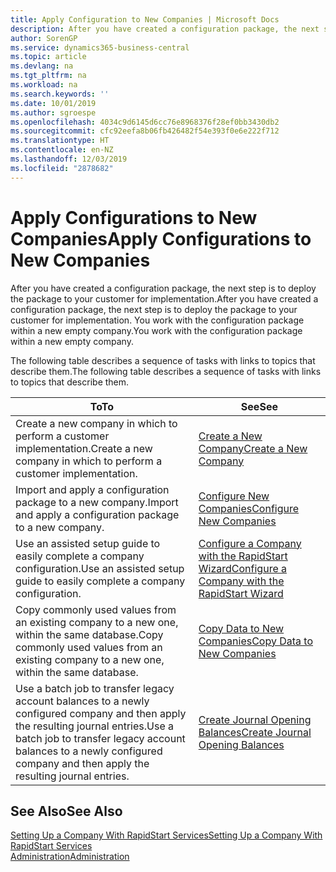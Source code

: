 ```yaml
---
title: Apply Configuration to New Companies | Microsoft Docs
description: After you have created a configuration package, the next step is to deploy the package to your customer for implementation. You use the configuration with a new empty company.
author: SorenGP
ms.service: dynamics365-business-central
ms.topic: article
ms.devlang: na
ms.tgt_pltfrm: na
ms.workload: na
ms.search.keywords: ''
ms.date: 10/01/2019
ms.author: sgroespe
ms.openlocfilehash: 4034c9d6145d6cc76e8968376f28ef0bb3430db2
ms.sourcegitcommit: cfc92eefa8b06fb426482f54e393f0e6e222f712
ms.translationtype: HT
ms.contentlocale: en-NZ
ms.lasthandoff: 12/03/2019
ms.locfileid: "2878682"
---
```

# <a name="apply-configurations-to-new-companies"></a><span data-ttu-id="51986-104">Apply Configurations to New Companies</span><span class="sxs-lookup"><span data-stu-id="51986-104">Apply Configurations to New Companies</span></span>
<span data-ttu-id="51986-105">After you have created a configuration package, the next step is to deploy the package to your customer for implementation.</span><span class="sxs-lookup"><span data-stu-id="51986-105">After you have created a configuration package, the next step is to deploy the package to your customer for implementation.</span></span> <span data-ttu-id="51986-106">You work with the configuration package within a new empty company.</span><span class="sxs-lookup"><span data-stu-id="51986-106">You work with the configuration package within a new empty company.</span></span>  

 <span data-ttu-id="51986-107">The following table describes a sequence of tasks with links to topics that describe them.</span><span class="sxs-lookup"><span data-stu-id="51986-107">The following table describes a sequence of tasks with links to topics that describe them.</span></span>

|<span data-ttu-id="51986-108">**To**</span><span class="sxs-lookup"><span data-stu-id="51986-108">**To**</span></span>|<span data-ttu-id="51986-109">**See**</span><span class="sxs-lookup"><span data-stu-id="51986-109">**See**</span></span>|  
|------------|-------------|  
|<span data-ttu-id="51986-110">Create a new company in which to perform a customer implementation.</span><span class="sxs-lookup"><span data-stu-id="51986-110">Create a new company in which to perform a customer implementation.</span></span>|[<span data-ttu-id="51986-111">Create a New Company</span><span class="sxs-lookup"><span data-stu-id="51986-111">Create a New Company</span></span>](admin-how-to-create-a-new-company.md)|  
|<span data-ttu-id="51986-112">Import and apply a configuration package to a new company.</span><span class="sxs-lookup"><span data-stu-id="51986-112">Import and apply a configuration package to a new company.</span></span>|[<span data-ttu-id="51986-113">Configure New Companies</span><span class="sxs-lookup"><span data-stu-id="51986-113">Configure New Companies</span></span>](admin-how-to-configure-new-companies.md)|  
|<span data-ttu-id="51986-114">Use an assisted setup guide to easily complete a company configuration.</span><span class="sxs-lookup"><span data-stu-id="51986-114">Use an assisted setup guide to easily complete a company configuration.</span></span>|[<span data-ttu-id="51986-115">Configure a Company with the RapidStart Wizard</span><span class="sxs-lookup"><span data-stu-id="51986-115">Configure a Company with the RapidStart Wizard</span></span>](admin-how-to-configure-a-company-with-the-rapidstart-wizard.md)|
|<span data-ttu-id="51986-116">Copy commonly used values from an existing company to a new one, within the same database.</span><span class="sxs-lookup"><span data-stu-id="51986-116">Copy commonly used values from an existing company to a new one, within the same database.</span></span>|[<span data-ttu-id="51986-117">Copy Data to New Companies</span><span class="sxs-lookup"><span data-stu-id="51986-117">Copy Data to New Companies</span></span>](admin-how-to-copy-data-to-new-companies.md)|  
|<span data-ttu-id="51986-118">Use a batch job to transfer legacy account balances to a newly configured company and then apply the resulting journal entries.</span><span class="sxs-lookup"><span data-stu-id="51986-118">Use a batch job to transfer legacy account balances to a newly configured company and then apply the resulting journal entries.</span></span>|[<span data-ttu-id="51986-119">Create Journal Opening Balances</span><span class="sxs-lookup"><span data-stu-id="51986-119">Create Journal Opening Balances</span></span>](admin-how-to-create-journal-opening-balances.md)|  

## <a name="see-also"></a><span data-ttu-id="51986-120">See Also</span><span class="sxs-lookup"><span data-stu-id="51986-120">See Also</span></span>  
[<span data-ttu-id="51986-121">Setting Up a Company With RapidStart Services</span><span class="sxs-lookup"><span data-stu-id="51986-121">Setting Up a Company With RapidStart Services</span></span>](admin-set-up-a-company-with-rapidstart.md)  
[<span data-ttu-id="51986-122">Administration</span><span class="sxs-lookup"><span data-stu-id="51986-122">Administration</span></span>](admin-setup-and-administration.md)
